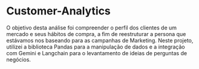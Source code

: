 # Customer-Analytics

O objetivo desta análise foi compreender o perfil dos clientes de um mercado e seus hábitos de compra, a fim de reestruturar a persona que estávamos nos baseando para as campanhas de Marketing. Neste projeto, utilizei a biblioteca Pandas para a manipulação de dados e a integração com Gemini e Langchain para o levantamento de ideias de perguntas de negócios.
